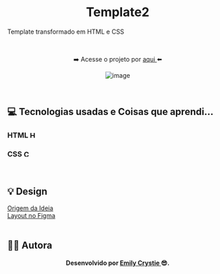 <h1 align="center"> Template2 </h1>
<p> Template transformado em HTML e CSS </p>
<br>
<div align="center">  
 <p> ➡️ Acesse o projeto por <a href="https://crystie-fm2.netlify.app" target="_blank"> aqui </a>⬅️</p>

 ![image](https://user-images.githubusercontent.com/81563039/156889470-ea15b420-15e0-4408-be65-643b248e6b5a.png)
</div>
<br>
 
<h2> 💻 Tecnologias usadas e Coisas que aprendi... </h2>
 <h3> HTML 
  <img src="https://cdn-icons-png.flaticon.com/512/174/174854.png" alt="HTML5" width="15" height="15"/>
 </h3>

  
 <h3> CSS 
  <img src="https://cdn-icons-png.flaticon.com/512/732/732190.png" alt="CSS3" width="15" height="15"/>
 </h3>
<br>
 
<h2> 💡 Design </h2>
<a href="https://www.frontendmentor.io/challenges/3column-preview-card-component-pH92eAR2-" target="_blank"> Origem da Ideia </a>
<br>
<a href="https://www.figma.com/file/L7mXnJONFmtFh1Adr4cszE/template02" target="_blank"> Layout no Figma </a>
<br>
<br>

<h2> 👩‍💻 Autora </h2>
<h4 align="center"> Desenvolvido por <a href="https://www.linkedin.com/in/emilycrystie/" target="_blank"> Emily Crystie <a>  😎. <h4>
